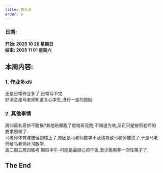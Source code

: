 ```yaml
---
title: 第九周
order: 9
---
```


### 日期:
**开始: 2025 10 26 星期日**  
**结束: 2025 11 01 星期六**  

## 本周内容:

### 1. 作业多xN

还是日常作业多了,日常写不完.  
好消息是马老师知道关心学生,进行一定的鼓励.  

### 2. 其他事情

周四莫名奇妙不跑操?其他班都跑了就咱班没跑,不知道为啥,反正只是按照老师的要求照做了.  
马老师体育课被留到楼上了,原因是马老师数学不及格导致马老师被说了,于是马老师给马老师补习数学.  
高二周三周四联考.周四中午-可能是最顺心的午饭,至少能用非一次性筷子了.  


## The End
